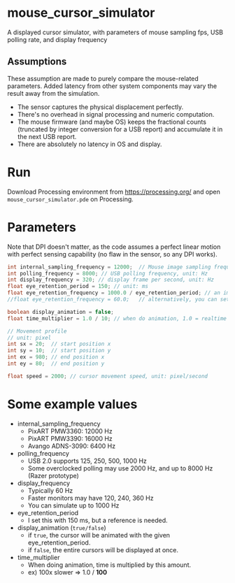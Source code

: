 # mouse_cursor_simulator
A displayed cursor simulator, with parameters of mouse sampling fps, USB polling rate, and display frequency

## Assumptions
These assumption are made to purely compare the mouse-related parameters. Added latency from other system components may vary the result away from the simulation.
* The sensor captures the physical displacement perfectly.
* There's no overhead in signal processing and numeric computation.
* The mouse firmware (and maybe OS) keeps the fractional counts (truncated by integer conversion for a USB report) and accumulate it in the next USB report.
* There are absolutely no latency in OS and display.

# Run
Download Processing environment from https://processing.org/ and open ```mouse_cursor_simulator.pde``` on Processing.

# Parameters
Note that DPI doesn't matter, as the code assumes a perfect linear motion with perfect sensing capability (no flaw in the sensor, so any DPI works).
```java
int internal_sampling_frequency = 12000;  // Mouse image sampling frequency, unit: Hz 
int polling_frequency = 8000; // USB polling frequency, unit: Hz
int display_frequency = 320; // display frame per second, unit: Hz
float eye_retention_period = 150; // unit: ms
float eye_retention_frequency = 1000.0 / eye_retention_period; // an image presist in the eye (fps)
//float eye_retention_frequency = 60.0;   // alternatively, you can set the eye frequency directly 

boolean display_animation = false;
float time_multiplier = 1.0 / 10; // when do animation, 1.0 = realtime / 0.1 = 10x slower / 0.01 = 100x slower

// Movement profile
// unit: pixel
int sx = 20;  // start position x
int sy = 10;  // start position y
int ex = 980; // end position x
int ey = 80;  // end position y

float speed = 2000; // cursor movement speed, unit: pixel/second
```

# Some example values
* internal_sampling_frequency
  * PixART PMW3360: 12000 Hz
  * PixART PMW3390: 16000 Hz
  * Avango ADNS-3090: 6400 Hz
* polling_frequency
  * USB 2.0 supports 125, 250, 500, 1000 Hz
  * Some overclocked polling may use 2000 Hz, and up to 8000 Hz (Razer prototype)
* display_frequency
  * Typically 60 Hz
  * Faster monitors may have 120, 240, 360 Hz
  * You can simulate up to 1000 Hz
* eye_retention_period
  * I set this with 150 ms, but a reference is needed.
* display_animation (```true/false```)
  * if ```true```, the cursor will be animated with the given eye_retention_period.
  * if ```false```, the entire cursors will be displayed at once.
* time_multiplier
  * When doing animation, time is multiplied by this amount.
  * ex) 100x slower => 1.0 / **100**
